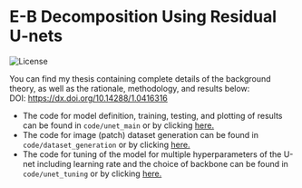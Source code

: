 # E-B Decomposition Using Residual U-nets

![License](https://img.shields.io/static/v1?label=license&message=CC-BY-NC-ND-4.0&color=green)

You can find my thesis containing complete details of the background theory, as well as the rationale, methodology, and results below: \
DOI: https://dx.doi.org/10.14288/1.0416316

+ The code for model definition, training, testing, and plotting of results can be found in `code/unet_main`  or by clicking [here.](code/unet_main/unet_main_multigpu.py)
+ The code for image (patch) dataset generation can be found in `code/dataset_generation`  or by clicking [here.](code/dataset_generation/patchgen_lowmem_h5.py)
+ The code for tuning of the model for multiple hyperparameters of the U-net including learning rate and the choice of backbone can be found in `code/unet_tuning` or by clicking [here.](code/unet_tuning/unet_tune_deep_gpu.py)